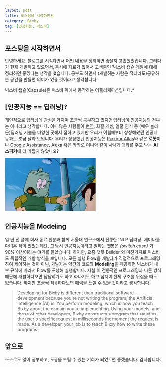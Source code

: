 ```yaml
---
layout: post
title: 포스팅을 시작하면서
category: Bixby
tag: [인공지능, 빅스비]
---
```


## 포스팅을 시작하면서

안녕하세요. 블로그를 시작하면서 어떤 내용을 정리하면 좋을지 고민했었습니다. 그러다가 현재 개발하고 있으면서, 동시에 자료가 없어서 고생중인 '빅스비 캡슐'개발에 대해 정리하면 좋겠다는 생각을 했습니다. 공부도 하면서 (개발하는 사람은 적더라도)공유하는 공간을 만들면 의미가 있을 것이라고 생각합니다.

<div class="message">
빅스비 캡슐(Capsule)은 빅스비 위에서 동작하는 어플리케이션입니다.*
</div>

## [인공지능 == 딥러닝]?

개인적으로 딥러닝에 관심을 가지며 조금씩 공부하고 있지만 딥러닝이 인공지능의 전부는 아니라고 생각합니다. 이미 많은 사람들이 
[번역](https://translate.google.co.kr/), 
화질 개선, 얼굴 인식 
등 (매우 놀라운)딥러닝 기술을 다양한 곳에서 접하고 있지만 우리가 어릴때부터 상상해왔던 인공지능과는 조금 달라 보입니다. 우리가 상상했던 인공지능은 [Parkour Atlas](https://www.youtube.com/watch?v=LikxFZZO2sk)와 같은 **로봇**이나 [Google Assistance](https://assistant.google.com/), [Alexa](https://developer.amazon.com/alexa) 혹은 [카카오 미니](https://kakao.ai/)와 같이 사람과 대화를 주고 받는 **AI 스피커**에 더 가깝지 않았나요?


![image](/assets/2018-12-13-intro/robot.jpeg)


## 인공지능을 Modeling

일 년 전 쯤에 회사 동료 한분과 함께 서울대 연구소에서 진행한 'NLP 딥러닝' 세미나를 다녀온 적이 있었는데요, 그 당시 인공지능이라고 말하는 챗봇은 *{switch case}* 가 90% 이상이라는 얘기를 들었습니다. 하지만, 요즘 챗봇 Builder 와 마찬가지로 빅스비도 독립적인 개발 방식을 보입니다. 모든 실행 Flow을 개발자가 직접적으로 프로그래밍하여 제어하는 것이 아닌, 개발자는 약간의 코드와 **Modeling**을 제공하면 빅스비가 내부 규칙에 따라서 Flow를 구성해 실행합니다. 사실 이 전통적인 프로그래밍과 다른 방식 때문에 개발하다보면 답답하기도 하고 화나기도 하고 심지어 전체 구조를 뒤집을 때도 있습니다. 하지만 조금씩 적응하다보면 매력을 느낄 수 있을 것이라고 생각합니다. 

>Developing for Bixby is different than traditional software development because you're not writing the program; the Artificial Intelligence (AI) is. You perform modeling, which is how you teach Bixby about the domain you’re implementing. Using your models, and those of other developers, Bixby constructs a program that satisfies the user's specific request in milliseconds the moment the request is made. As a developer, your job is to teach Bixby how to write these programs.


## 앞으로
스스로도 많이 공부하고, 도움을 드릴 수 있는 기회가 되었으면 좋겠습니다. 감사합니다.